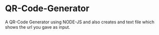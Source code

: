 # QR-Code-Generator
A QR-Code Generator using NODE-JS and also creates and text file which shows the url you gave as input.
